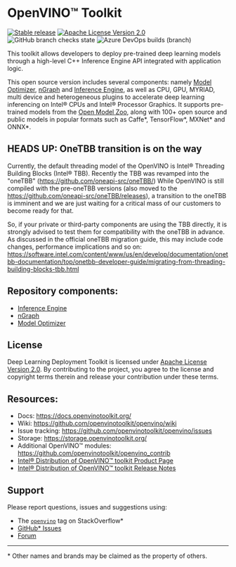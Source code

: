 # OpenVINO™ Toolkit
[![Stable release](https://img.shields.io/badge/version-2021.3-green.svg)](https://github.com/openvinotoolkit/openvino/releases/tag/2021.3)
[![Apache License Version 2.0](https://img.shields.io/badge/license-Apache_2.0-green.svg)](LICENSE)
![GitHub branch checks state](https://img.shields.io/github/checks-status/openvinotoolkit/openvino/master?label=GitHub%20checks)
![Azure DevOps builds (branch)](https://img.shields.io/azure-devops/build/openvinoci/b2bab62f-ab2f-4871-a538-86ea1be7d20f/13?label=Public%20CI)

This toolkit allows developers to deploy pre-trained deep learning models
through a high-level C++ Inference Engine API integrated with application logic.

This open source version includes several components: namely [Model Optimizer], [nGraph] and
[Inference Engine], as well as CPU, GPU, MYRIAD, multi device and heterogeneous plugins to accelerate deep learning inferencing on Intel® CPUs and Intel® Processor Graphics.
It supports pre-trained models from the [Open Model Zoo], along with 100+ open
source and public models in popular formats such as Caffe\*, TensorFlow\*,
MXNet\* and ONNX\*.

## HEADS UP: OneTBB transition is on the way
Currently, the default threading model of the OpenVINO is Intel® Threading Building Blocks (Intel® TBB).
Recently the TBB was revamped into the "oneTBB" (https://github.com/oneapi-src/oneTBB/)
While OpenVINO is still compiled with the pre-oneTBB versions (also moved to the https://github.com/oneapi-src/oneTBB/releases),
a transition to the oneTBB is imminent and we are just waiting for a critical mass of our customers to become ready for that.

So, if your private or third-party components are using the TBB directly, it is strongly advised to test them for compatibility with the oneTBB in advance.
As discussed in the official oneTBB migration guide, this may include code changes, performance implications and so on: 
https://software.intel.com/content/www/us/en/develop/documentation/onetbb-documentation/top/onetbb-developer-guide/migrating-from-threading-building-blocks-tbb.html

## Repository components:
* [Inference Engine]
* [nGraph]
* [Model Optimizer]

## License
Deep Learning Deployment Toolkit is licensed under [Apache License Version 2.0](LICENSE).
By contributing to the project, you agree to the license and copyright terms therein
and release your contribution under these terms.

## Resources:
* Docs: https://docs.openvinotoolkit.org/
* Wiki: https://github.com/openvinotoolkit/openvino/wiki
* Issue tracking: https://github.com/openvinotoolkit/openvino/issues
* Storage: https://storage.openvinotoolkit.org/
* Additional OpenVINO™ modules: https://github.com/openvinotoolkit/openvino_contrib
* [Intel® Distribution of OpenVINO™ toolkit Product Page](https://software.intel.com/content/www/us/en/develop/tools/openvino-toolkit.html)
* [Intel® Distribution of OpenVINO™ toolkit Release Notes](https://software.intel.com/en-us/articles/OpenVINO-RelNotes)

## Support
Please report questions, issues and suggestions using:

* The [`openvino`](https://stackoverflow.com/questions/tagged/openvino) tag on StackOverflow\*
* [GitHub* Issues](https://github.com/openvinotoolkit/openvino/issues)
* [Forum](https://software.intel.com/en-us/forums/computer-vision)

---
\* Other names and brands may be claimed as the property of others.

[Open Model Zoo]:https://github.com/opencv/open_model_zoo
[Inference Engine]:https://software.intel.com/en-us/articles/OpenVINO-InferEngine
[Model Optimizer]:https://software.intel.com/en-us/articles/OpenVINO-ModelOptimizer
[nGraph]:https://docs.openvinotoolkit.org/latest/openvino_docs_nGraph_DG_DevGuide.html
[tag on StackOverflow]:https://stackoverflow.com/search?q=%23openvino

